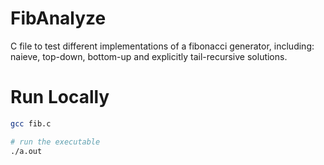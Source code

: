 # FibAnalyze
C file to test different implementations of a fibonacci generator, including: naieve, top-down, bottom-up and explicitly tail-recursive solutions.

# Run Locally
```bash
gcc fib.c

# run the executable
./a.out
```
